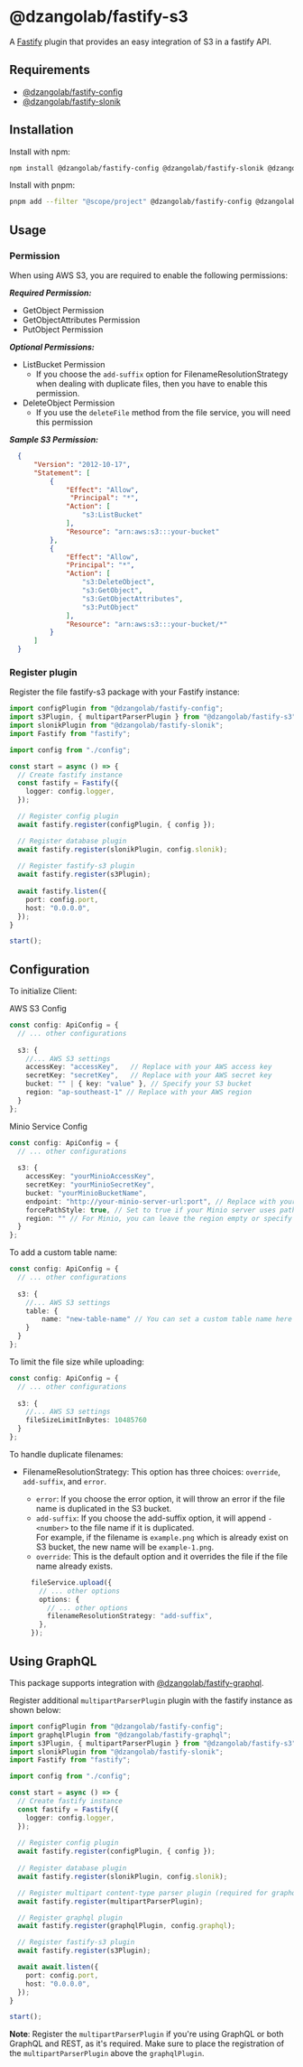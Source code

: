 # @dzangolab/fastify-s3

A [Fastify](https://github.com/fastify/fastify) plugin that provides an easy integration of S3 in a fastify API.

## Requirements

* [@dzangolab/fastify-config](../config/)
* [@dzangolab/fastify-slonik](../slonik/)

## Installation

Install with npm:

```bash
npm install @dzangolab/fastify-config @dzangolab/fastify-slonik @dzangolab/fastify-s3
```

Install with pnpm:

```bash
pnpm add --filter "@scope/project" @dzangolab/fastify-config @dzangolab/fastify-slonik @dzangolab/fastify-s3
```

## Usage

### Permission

When using AWS S3, you are required to enable the following permissions:

***Required Permission:***

- GetObject Permission
- GetObjectAttributes Permission
- PutObject Permission

***Optional Permissions:***

- ListBucket Permission
  - If you choose the `add-suffix` option for FilenameResolutionStrategy when dealing with duplicate files, then you have to enable this permission.
- DeleteObject Permission
  - If you use the `deleteFile` method from the file service, you will need this permission


***Sample S3 Permission:***

```json
  {
      "Version": "2012-10-17",
      "Statement": [
          {
              "Effect": "Allow",
               "Principal": "*",
              "Action": [
                  "s3:ListBucket"
              ],
              "Resource": "arn:aws:s3:::your-bucket"
          },
          {
              "Effect": "Allow",
              "Principal": "*",
              "Action": [
                  "s3:DeleteObject",
                  "s3:GetObject",
                  "s3:GetObjectAttributes",
                  "s3:PutObject"
              ],
              "Resource": "arn:aws:s3:::your-bucket/*"
          }
      ]
  }
```

### Register plugin

Register the file fastify-s3 package with your Fastify instance:

```typescript
import configPlugin from "@dzangolab/fastify-config";
import s3Plugin, { multipartParserPlugin } from "@dzangolab/fastify-s3";
import slonikPlugin from "@dzangolab/fastify-slonik";
import Fastify from "fastify";

import config from "./config";

const start = async () => {
  // Create fastify instance
  const fastify = Fastify({
    logger: config.logger,
  });

  // Register config plugin
  await fastify.register(configPlugin, { config });

  // Register database plugin
  await fastify.register(slonikPlugin, config.slonik);
  
  // Register fastify-s3 plugin
  await fastify.register(s3Plugin);
  
  await fastify.listen({
    port: config.port,
    host: "0.0.0.0",
  });
}

start();
```

## Configuration

To initialize Client:

AWS S3 Config

```typescript
const config: ApiConfig = {
  // ... other configurations
  
  s3: {
    //... AWS S3 settings
    accessKey: "accessKey",   // Replace with your AWS access key
    secretKey: "secretKey",   // Replace with your AWS secret key
    bucket: "" | { key: "value" }, // Specify your S3 bucket
    region: "ap-southeast-1" // Replace with your AWS region
  }
};
```

Minio Service Config

```typescript
const config: ApiConfig = {
  // ... other configurations
  
  s3: {
    accessKey: "yourMinioAccessKey",
    secretKey: "yourMinioSecretKey",
    bucket: "yourMinioBucketName",
    endpoint: "http://your-minio-server-url:port", // Replace with your Minio server URL
    forcePathStyle: true, // Set to true if your Minio server uses path-style URLs
    region: "" // For Minio, you can leave the region empty or specify it based on your setup
  }
};

```

To add a custom table name:

```typescript
const config: ApiConfig = {
  // ... other configurations
  
  s3: {
    //... AWS S3 settings
    table: {
        name: "new-table-name" // You can set a custom table name here (default: "files")
    }
  }
};

```

To limit the file size while uploading:

```typescript
const config: ApiConfig = {
  // ... other configurations
  
  s3: {
    //... AWS S3 settings
    fileSizeLimitInBytes: 10485760
  }
};

```

To handle duplicate filenames:

- FilenameResolutionStrategy: This option has three choices: `override`, `add-suffix`, and `error`.
  - `error`: If you choose the error option, it will throw an error if the file name is duplicated in the S3 bucket.
  - `add-suffix`: If you choose the add-suffix option, it will append `-<number>` to the file name if it is duplicated.<br>For example, if the filename is `example.png` which is already exist on S3 bucket, the new name will be `example-1.png`.
  - `override`: This is the default option and it overrides the file if the file name already exists.

  ```typescript
    fileService.upload({
      // ... other options
      options: {
        // ... other options
        filenameResolutionStrategy: "add-suffix",
      },
    });
  ```

## Using GraphQL

This package supports integration with [@dzangolab/fastify-graphql](../graphql/). 

Register additional `multipartParserPlugin` plugin with the fastify instance as shown below:

```typescript
import configPlugin from "@dzangolab/fastify-config";
import graphqlPlugin from "@dzangolab/fastify-graphql";
import s3Plugin, { multipartParserPlugin } from "@dzangolab/fastify-s3";
import slonikPlugin from "@dzangolab/fastify-slonik";
import Fastify from "fastify";

import config from "./config";

const start = async () => {
  // Create fastify instance
  const fastify = Fastify({
    logger: config.logger,
  });
  
  // Register config plugin
  await fastify.register(configPlugin, { config });
  
  // Register database plugin
  await fastify.register(slonikPlugin, config.slonik);

  // Register multipart content-type parser plugin (required for graphql file upload or if using both graphql and rest file upload)
  await fastify.register(multipartParserPlugin);

  // Register graphql plugin
  await fastify.register(graphqlPlugin, config.graphql);

  // Register fastify-s3 plugin
  await fastify.register(s3Plugin);

  await await.listen({
    port: config.port,
    host: "0.0.0.0",
  });
}

start();
```

**Note**: Register the `multipartParserPlugin` if you're using GraphQL or both GraphQL and REST, as it's required. Make sure to place the registration of the `multipartParserPlugin` above the `graphqlPlugin`.
